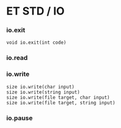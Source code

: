 # ET STD / IO

### io.exit

```
void io.exit(int code)
```

### io.read

### io.write

```
size io.write(char input)
size io.write(string input)
size io.write(file target, char input)
size io.write(file target, string input)
```

### io.pause
